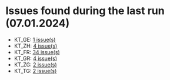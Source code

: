 # Issues found during the last run (07.01.2024)

- KT_GE: [1 issue(s)](tools/KT_GE_errors.csv)
- KT_ZH: [4 issue(s)](tools/KT_ZH_errors.csv)
- KT_FR: [34 issue(s)](tools/KT_FR_errors.csv)
- KT_GR: [4 issue(s)](tools/KT_GR_errors.csv)
- KT_ZG: [2 issue(s)](tools/KT_ZG_errors.csv)
- KT_TG: [2 issue(s)](tools/KT_TG_errors.csv)
